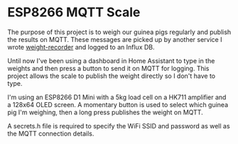 # ESP8266 MQTT Scale

The purpose of this project is to weigh our guinea pigs regularly and publish the results on MQTT.
These messages are picked up by another service I wrote [weight-recorder](https://github.com/a-jackson/weight-recorder) and logged to an Influx DB.

Until now I've been using a dashboard in Home Assistant to type in the weights and then press a button to send it on MQTT for logging.
This project allows the scale to publish the weight directly so I don't have to type.

I'm using an ESP8266 D1 Mini with a 5kg load cell on a HK711 amplifier and a 128x64 OLED screen.
A momentary button is used to select which guinea pig I'm weighing, then a long press publishes the weight on MQTT.

A secrets.h file is required to specify the WiFi SSID and password as well as the MQTT connection details.
